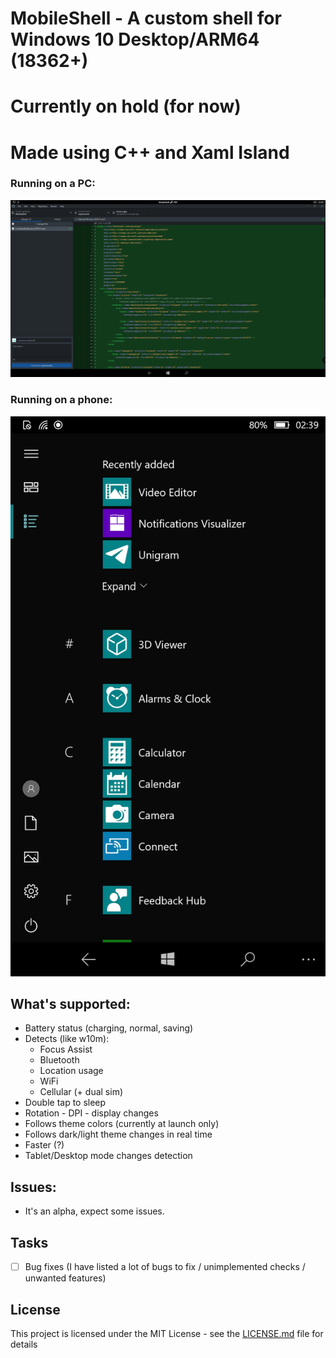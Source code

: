 # MobileShell - A custom shell for Windows 10 Desktop/ARM64 (18362+)
# Currently on hold (for now)
# Made using C++ and Xaml Island

### Running on a PC:
![pcMobileShell](demo/PC.png "MobileShell running on a PC")

### Running on a phone:
![phoneMobileShell](demo/Mobile.png "MobileShell running on a phone")

## What's supported:

- Battery status (charging, normal, saving)
- Detects (like w10m):
    - Focus Assist
    - Bluetooth
    - Location usage
    - WiFi
    - Cellular (+ dual sim)
- Double tap to sleep
- Rotation - DPI - display changes
- Follows theme colors (currently at launch only)
- Follows dark/light theme changes in real time
- Faster (?)
- Tablet/Desktop mode changes detection

## Issues:
- It's an alpha, expect some issues.

## Tasks

- [ ] Bug fixes (I have listed a lot of bugs to fix / unimplemented checks / unwanted features)

## License

This project is licensed under the MIT License - see the [LICENSE.md](LICENSE.md) file for details

